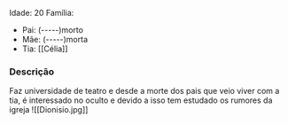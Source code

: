 Idade: 20
Família:
- Pai: (-----)morto
- Mãe: (-----)morta
- Tia: [[Célia]]
### **Descrição**
Faz universidade de teatro e desde a morte dos pais que veio viver com a tia, é interessado no oculto e devido a isso tem estudado os rumores da igreja
![[Dionisio.jpg]]